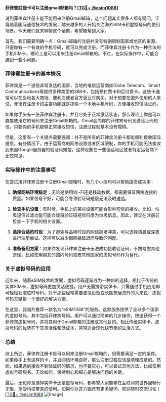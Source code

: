 **菲律賓註冊卡可以注册gmail邮箱吗？[[TG💪+ @esim1088](https://t.me/s/esim1088)]**

说到菲律宾注册卡能不能用来注册Gmail邮箱，这个问题其实很多人都有疑问。毕竟随着国际通信技术的发展，越来越多的人开始关注海外SIM卡和虚拟号码的使用场景。今天我们就来聊聊这个话题，希望能帮到大家。

首先，我们需要明确一点：Gmail邮箱的注册并没有特别限制国家或地区的来源，只要你有一个有效的手机号码，就可以完成注册。而菲律宾注册卡作为一种合法的手机SIM卡，理论上是可以用来注册Gmail邮箱的。不过，在实际操作中，可能会遇到一些小问题。

### 菲律賓註冊卡的基本情况

菲律宾是一个通信非常发达的国家，当地的电信运营商如Globe Telecom、Smart Communications等提供多种类型的SIM卡，包括预付费卡和后付费卡。这些卡通常可以在当地各大商场、便利店或者官方营业厅购买。对于想要在国外使用的人来说，菲律宾注册卡的主要功能就是提供一个本地手机号码，方便接收短信验证码。

如果你手头有一张菲律宾注册卡，并且它处于正常激活状态，那么理论上你是可以直接使用它的号码来注册Gmail邮箱的。Gmail会向你的菲律宾号码发送验证码短信，只要你的手机能够正常接收短信，注册过程就基本没有障碍。

但是，这里有一个关键点需要强调：并不是所有的菲律宾注册卡都能顺利接收国际短信。有些情况下，由于运营商的网络设置或者区域限制，你的手机可能无法接收到来自Google服务器的验证码短信。这种现象在一些偏远地区或者特定运营商下比较常见。

### 实际操作中的注意事项

在尝试用菲律宾注册卡注册Gmail邮箱时，有几个小技巧可以帮助提高成功率：

1. **确保网络环境稳定**：无论是使用Wi-Fi还是移动数据，都需要保证网络连接的质量。如果信号不好，可能会导致验证码短信无法及时送达。
   
2. **检查手机设置**：有时候，手机上的某些设置可能会影响短信的接收。比如，垃圾短信过滤功能可能会误将验证码短信归类为垃圾信息。因此，建议在注册前检查一下手机的相关设置。

3. **选择合适的时段**：为了避免与高峰时段的网络拥堵冲突，可以选择清晨或深夜进行注册尝试。这样可以减少因网络延迟而导致的问题。

4. **准备备用方案**：如果你发现菲律宾注册卡无法成功接收验证码，不妨考虑其他途径，比如使用朋友的国内号码或者其他国家的虚拟号码作为替代。

### 关于虚拟号码的应用

近年来，随着eSIM技术的发展，虚拟号码逐渐成为一种新的选择。相比于传统的实体SIM卡，虚拟号码更加灵活便捷，用户无需携带实体卡，只需通过手机应用即可轻松获取临时号码。对于那些经常需要更换设备或长期旅居海外的人来说，虚拟号码无疑是一个很好的解决方案。

在这里，我强烈推荐一款名为“eSIM1088”的服务。这款服务提供了全球多个国家的虚拟号码，其中包括菲律宾号码。用户可以通过简单的几步操作，快速获得一个菲律宾虚拟号码，并将其用于Gmail邮箱的注册或其他目的。相比传统实体卡，虚拟号码的优势在于其灵活性和低成本，非常适合现代快节奏的生活方式。

### 总结

综上所述，菲律宾注册卡是可以用来注册Gmail邮箱的，但需要满足一定的条件。如果你手上有这样的卡，并且网络环境良好，那么注册过程应该是顺理成章的。然而，如果遇到接收不到验证码的情况，也不要灰心，可以尝试其他方法，比如使用虚拟号码服务。无论如何，保持耐心和细心是解决问题的关键。

最后，无论你是选择实体卡还是虚拟号码，都希望大家能够在互联网的世界里畅行无阻，享受科技带来的便利。如果你对这方面还有更多疑问，欢迎随时交流讨论！[[TG💪+ @esim1088](https://t.me/s/esim1088) ![Image](https://i.postimg.cc/4NQfJmqS/Snipaste-2025-05-13-00-14-12.png)]